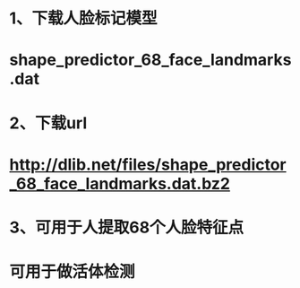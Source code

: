 # 1、下载人脸标记模型
#  shape_predictor_68_face_landmarks.dat

# 2、下载url
#  http://dlib.net/files/shape_predictor_68_face_landmarks.dat.bz2

# 3、可用于人提取68个人脸特征点
#  可用于做活体检测

